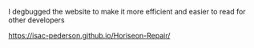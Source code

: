 I degbugged the website to make it more efficient and easier to read for other developers

https://isac-pederson.github.io/Horiseon-Repair/
